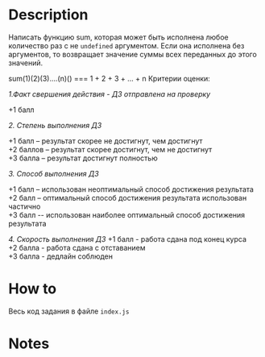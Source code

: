 # Description

Написать функцию sum, которая может быть исполнена любое количество раз с не `undefined` аргументом.
Если она исполнена без аргументов, то возвращает значение суммы всех переданных до этого значений.

sum(1)(2)(3)....(n)() === 1 + 2 + 3 + ... + n
Критерии оценки:

_1.Факт свершения действия - ДЗ отправлена на проверку_

+1 балл

_2. Степень выполнения ДЗ_

+1 балл – результат скорее не достигнут, чем достигнут  
+2 баллов – результат скорее достигнут, чем не достигнут  
+3 балла – результат достигнут полностью

_3. Способ выполнения ДЗ_

+1 балл – использован неоптимальный способ достижения результата  
+2 балл – оптимальный способ достижения результата использован частично  
+3 балл -- использован наиболее оптимальный способ достижения результата

_4. Скорость выполнения ДЗ_
+1 балл - работа сдана под конец курса  
+2 балла - работа сдана с отставанием  
+3 балла - дедлайн соблюден

# How to

Весь код задания в файле `index.js`

# Notes
